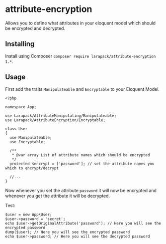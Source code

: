 # attribute-encryption
Allows you to define what attributes in your eloquent model which should be encrypted and decrypted.

## Installing

Install using Composer `composer require larapack/attribute-encryption 1.*`.

## Usage

First add the traits `Manipulateable` and `Encryptable` to your Eloquent Model.
```
<?php

namespace App;

use Larapack/AttributeManipulating/Manipulateable;
use Larapack/AttributeEncryption/Encryptable;

class User
{
  use Manipulateable;
  use Encryptable;
  
  /**
   * @var array List of attribute names which should be encrypted
   */ 
  protected $encrypt = ['password']; // set the attribute names you which to encrypt/decrypt
  
  //...
}
```

Now whenever you set the attribute `password` it will now be encrypted and whenever you get the attribute it will be decrypted.

Test:
```
$user = new App\User;
$user->password = 'secret';
echo $user->getOriginalAttribute('password'); // Here you will see the encrypted password
dump($user); // Here you will see the encrypted password
echo $user->password; // Here you will see the decrypted password
```
